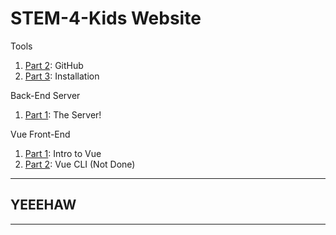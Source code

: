 # STEM-4-Kids Website



Tools

1. [Part 2](./md/use/github.md): GitHub
2. [Part 3](./md/use/installation.md): Installation
   
Back-End Server

1. [Part 1](./md/server/server.md): The Server!
   
Vue Front-End

1. [Part 1](./md/vue/introtovue.md): Intro to Vue
2. [Part 2](./md/vue/vuecli.md): Vue CLI (Not Done)

---
## YEEEHAW
----
   
   